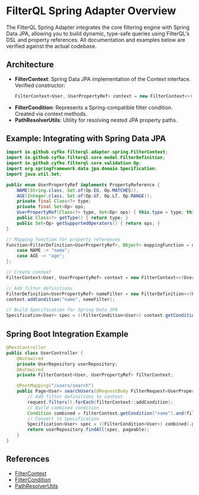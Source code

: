 # FilterQL Spring Adapter Overview

The FilterQL Spring Adapter integrates the core filtering engine with Spring Data JPA, allowing you to build dynamic, type-safe queries using FilterQL's DSL and property references. All documentation and examples below are verified against the actual codebase.

## Architecture

- **FilterContext**: Spring Data JPA implementation of the Context interface. Verified constructor:
  ```java
  FilterContext<User, UserPropertyRef> context = new FilterContext<>(User.class, UserPropertyRef.class, mappingFunction);
  ```
- **FilterCondition**: Represents a Spring-compatible filter condition. Created via context methods.
- **PathResolverUtils**: Utility for resolving nested JPA property paths.

## Example: Integrating with Spring Data JPA

```java
import io.github.cyfko.filterql.adapter.spring.FilterContext;
import io.github.cyfko.filterql.core.model.FilterDefinition;
import io.github.cyfko.filterql.core.validation.Op;
import org.springframework.data.jpa.domain.Specification;
import java.util.Set;

public enum UserPropertyRef implements PropertyReference {
    NAME(String.class, Set.of(Op.EQ, Op.MATCHES)),
    AGE(Integer.class, Set.of(Op.GT, Op.LT, Op.RANGE));
    private final Class<?> type;
    private final Set<Op> ops;
    UserPropertyRef(Class<?> type, Set<Op> ops) { this.type = type; this.ops = ops; }
    public Class<?> getType() { return type; }
    public Set<Op> getSupportedOperators() { return ops; }
}

// Mapping function for property references
Function<FilterDefinition<UserPropertyRef>, Object> mappingFunction = def -> switch (def.ref()) {
    case NAME -> "name";
    case AGE -> "age";
};

// Create context
FilterContext<User, UserPropertyRef> context = new FilterContext<>(User.class, UserPropertyRef.class, mappingFunction);

// Add filter definitions
FilterDefinition<UserPropertyRef> nameFilter = new FilterDefinition<>(UserPropertyRef.NAME, Op.MATCHES, "John%") ;
context.addCondition("name", nameFilter);

// Build Specification for Spring Data JPA
Specification<User> spec = ((FilterCondition<User>) context.getCondition("name")).getSpecification();
```

## Spring Boot Integration Example

```java
@RestController
public class UserController {
    @Autowired
    private UserRepository userRepository;
    @Autowired
    private FilterContext<User, UserPropertyRef> filterContext;

    @PostMapping("/users/search")
    public Page<User> searchUsers(@RequestBody FilterRequest<UserPropertyRef> request, Pageable pageable) {
        // Add filter definitions to context
        request.filters().forEach(filterContext::addCondition);
        // Build combined condition
        Condition combined = filterContext.getCondition("name").and(filterContext.getCondition("age"));
        // Convert to Specification
        Specification<User> spec = ((FilterCondition<User>) combined).getSpecification();
        return userRepository.findAll(spec, pageable);
    }
}
```

## References
- [FilterContext](../../adapters/java/spring/src/main/java/io/github/cyfko/filterql/adapter/spring/FilterContext.java)
- [FilterCondition](../../adapters/java/spring/src/main/java/io/github/cyfko/filterql/adapter/spring/FilterCondition.java)
- [PathResolverUtils](../../adapters/java/spring/src/main/java/io/github/cyfko/filterql/adapter/spring/utils/PathResolverUtils.java)
